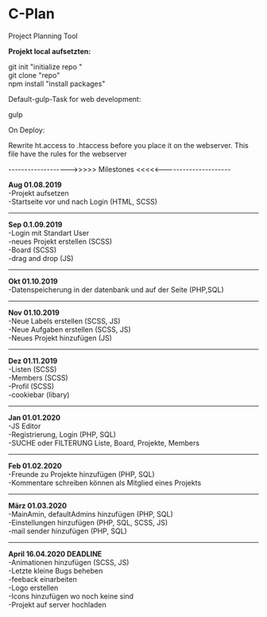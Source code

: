 # C-Plan
Project Planning Tool


**Projekt local aufsetzten:** <br/>

git init "initialize repo " <br/>
git clone "repo" <br/>
npm install "install packages" <br/>

Default-gulp-Task for web development:<br/>

gulp<br/>

On Deploy:<br/>

Rewrite ht.access to .htaccess before you place it on the webserver. This file have the rules for the webserver<br/>

------------------->>>>>  Milestones  <<<<<---------------------

**Aug 01.08.2019** <br/>
-Projekt aufsetzen <br/>
-Startseite vor und nach Login (HTML, SCSS) <br/>

_________________________
**Sep 0.1.09.2019** <br/>
-Login mit Standart User <br/>
-neues Projekt erstellen (SCSS) <br/>
-Board (SCSS)  <br/>
-drag and drop (JS) <br/>

___________________________
**Okt 01.10.2019** <br/>
-Datenspeicherung in der datenbank und auf der Seite (PHP,SQL)<br/>

______________________________
**Nov 01.10.2019**<br/>
-Neue Labels erstellen (SCSS, JS)<br/>
-Neue Aufgaben erstellen (SCSS, JS)<br/>
-Neues Projekt hinzufügen (JS)<br/>

__________________________________
**Dez 01.11.2019**<br/>
-Listen (SCSS)<br/>
-Members (SCSS)<br/>
-Profil (SCSS)<br/>
-cookiebar (libary)<br/>

____________________________________
**Jan 01.01.2020**<br/>
-JS Editor<br/>
-Registrierung, Login (PHP, SQL)<br/>
-SUCHE oder FILTERUNG Liste, Board, Projekte, Members<br/>

_______________________________________
**Feb 01.02.2020**<br/>
-Freunde zu Projekte hinzufügen (PHP, SQL)<br/>
-Kommentare schreiben können als Mitglied eines Projekts<br/>

___________________________________________
**März 01.03.2020**<br/>
-MainAmin, defaultAdmins hinzufügen (PHP, SQL)<br/>
-Einstellungen hinzufügen (PHP, SQL, SCSS, JS)<br/>
-mail sender hinzufügen (PHP, SQL)<br/>

______________________________________
**April 16.04.2020 DEADLINE**<br/>
-Animationen hinzufügen (SCSS, JS)<br/>
-Letzte kleine Bugs beheben<br/>
-feeback einarbeiten<br/>
-Logo erstellen<br/>
-Icons hinzufügen wo noch keine sind<br/>
-Projekt auf server hochladen<br/>
